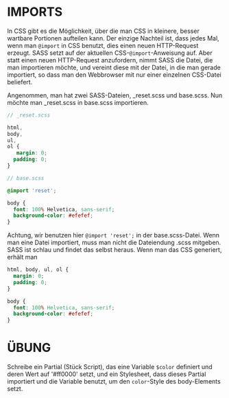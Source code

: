 # IMPORTS

In CSS gibt es die Möglichkeit, über die man CSS in kleinere, besser wartbare Portionen aufteilen kann. Der einzige Nachteil ist, dass jedes Mal, wenn man `@import` in CSS benutzt, dies einen neuen HTTP-Request erzeugt. SASS setzt auf der aktuellen CSS-`@import`-Anweisung auf. Aber statt einen neuen HTTP-Request anzufordern, nimmt SASS die Datei, die man importieren möchte, und vereint diese mit der Datei, in die man gerade importiert, so dass man den Webbrowser mit nur einer einzelnen CSS-Datei beliefert. 

Angenommen, man hat zwei SASS-Dateien, \_reset.scss und base.scss. Nun möchte man \_reset.scss in base.scss importieren.

```scss
// _reset.scss

html,
body,
ul,
ol {
   margin: 0;
  padding: 0;
}
```

```scss
// base.scss

@import 'reset';

body {
  font: 100% Helvetica, sans-serif;
  background-color: #efefef;
}
```

Achtung, wir benutzen hier `@import 'reset';` in der base.scss-Datei. Wenn man eine Datei importiert, muss man nicht die Dateiendung .scss mitgeben. SASS ist schlau und findet das selbst heraus. Wenn man das CSS generiert, erhält man

```css
html, body, ul, ol {
  margin: 0;
  padding: 0;
}

body {
  font: 100% Helvetica, sans-serif;
  background-color: #efefef;
}
```

# ÜBUNG

Schreibe ein Partial (Stück Script), das eine Variable `$color` definiert und deren Wert auf '#ff0000' setzt, und ein Stylesheet, dass dieses Partial importiert und die Variable benutzt, um den `color`-Style des body-Elements setzt.
